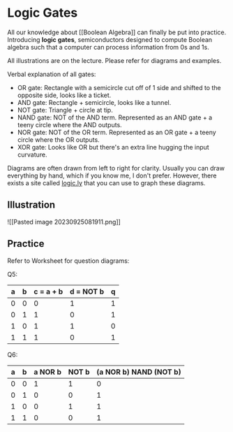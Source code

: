# Logic Gates
All our knowledge about [[Boolean Algebra]] can finally be put into practice. Introducing **logic gates**, semiconductors designed to compute Boolean algebra such that a computer can process information from 0s and 1s. 

All illustrations are on the lecture. Please refer for diagrams and examples.

Verbal explanation of all gates:
- OR gate: Rectangle with a semicircle cut off of 1 side and shifted to the opposite side, looks like a ticket.
- AND gate: Rectangle + semicircle, looks like a tunnel.
- NOT gate: Triangle + circle at tip.
- NAND gate: NOT of the AND term. Represented as an AND gate + a teeny circle where the AND outputs.
- NOR gate: NOT of the OR term. Represented as an OR gate + a teeny circle where the OR outputs.
- XOR gate: Looks like OR but there's an extra line hugging the input curvature.

Diagrams are often drawn from left to right for clarity. Usually you can draw everything by hand, which if you know me, I don't prefer. However, there exists a site called [logic.ly](https://logic.ly) that you can use to graph these diagrams.
## Illustration
![[Pasted image 20230925081911.png]]
## Practice
Refer to Worksheet for question diagrams:

Q5:

| a   | b   | c = a + b | d = NOT b | q   |
| --- | --- | --------- | --------- | --- |
| 0   | 0   | 0         | 1         | 1   |
| 0   | 1   | 1         | 0         | 1   |
| 1   | 0   | 1         | 1         | 0   |
| 1   | 1   | 1         | 0         | 1   |

Q6:

| a   | b   | a NOR b | NOT b | (a NOR b) NAND (NOT b) |
| --- | --- | ------- | ----- | ---------------------- |
| 0   | 0   | 1       | 1     | 0                      |
| 0   | 1   | 0       | 0     | 1                      |
| 1   | 0   | 0       | 1     | 1                      |
| 1   | 1   | 0       | 0     | 1                      | 
